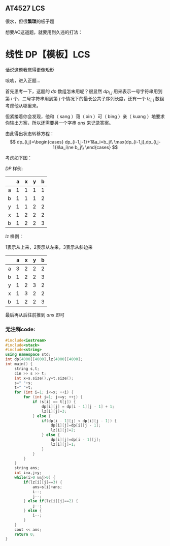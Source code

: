 ## AT4527 LCS
很水，但很**繁琐**的板子题

想要AC这道题，就要用到久违的打法：
# 线性 DP【模板】LCS
~~话说这题我觉得更像矩形~~

咳咳，进入正题…

首先思考一下，这题的 $dp$ 数组怎末用呢？很显然 $dp_{i,j}$ 用来表示一号字符串用到第 $i$ 个，二号字符串用到第 $j$ 个情况下的最长公共子序列长度，还有一个 $lz_{i,j}$ 数组考虑他从哪里来。

但紧接着你会发现，他和（ sang ）蔼（ xin ）可（ bing ）亲（ kuang ）地要求你输出方案，所以还需要另一个字串 $ans$ 来记录答案。

由此得出状态转移方程：
$$
dp_{i,j}=\begin{cases}
  dp_{i-1,j-1}+1&a_i=b_j\\
  \max(dp_{i-1,j},dp_{i,j-1})&a_i\ne b_j\\
\end{cases}
$$

考虑如下图：

$DP$ 样例:

|  | a | x | y | b 
| -----------: | -----------: | -----------: | -----------: | -----------: |
| a | 1 | 1 | 1 | 1 |
| b | 1 | 1 | 1 | 2 |
| y | 1 | 1 | 2 | 2 |
| x | 1 | 2 | 2 | 2 |
| b | 1 | 2 | 2 | 3 |

$lz$ 样例：

1表示从上来，2表示从左来，3表示从斜边来

|  | a | x | y | b |
| -----------: | -----------: | -----------: | -----------: | -----------: |
| a | 3 | 2 | 2 | 2 |
| b | 1 | 2 | 2 | 3 |
| y | 1 | 2 | 3 | 2 |
| x | 1 | 3 | 2 | 2 |
| b | 1 | 2 | 2 | 3 |

最后再从后往前推到 $ans$ 即可
### 无注释code:
```cpp
#include<iostream>
#include<stack>
#include<string>
using namespace std;
int dp[4000][4000],lz[4000][4000];
int main() {
    string s,t;
    cin >> s >> t;
    int x=s.size(),y=t.size();
    s=" "+s;
    t=" "+t;
    for (int i=1; i<=x; ++i) {
        for (int j=1; j<=y; ++j) {
            if (s[i] == t[j]) {
                dp[i][j] = dp[i - 1][j - 1] + 1;
                lz[i][j]=3;
            } else {
                if(dp[i - 1][j] < dp[i][j - 1]) {
                    dp[i][j]=dp[i][j - 1];
                    lz[i][j]=2;
                } else {
                    dp[i][j]=dp[i - 1][j];
                    lz[i][j]=1;
                }
            }
        }
    }
    string ans;
    int i=x,j=y;
    while(i>0 &&j>0) {
        if(lz[i][j]==3) {
            ans=s[i]+ans;
            i--;
            j--;
        } else if(lz[i][j]==2) {
            j--;
        } else {
            i--;
        }
    }
    cout << ans;
    return 0;
}
```
